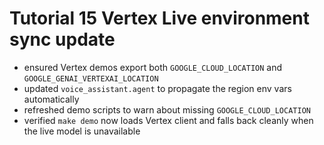 # Tutorial 15 Vertex Live environment sync update

- ensured Vertex demos export both `GOOGLE_CLOUD_LOCATION` and `GOOGLE_GENAI_VERTEXAI_LOCATION`
- updated `voice_assistant.agent` to propagate the region env vars automatically
- refreshed demo scripts to warn about missing `GOOGLE_CLOUD_LOCATION`
- verified `make demo` now loads Vertex client and
  falls back cleanly when the live model is unavailable
